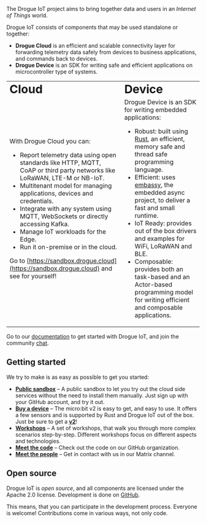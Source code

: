 The Drogue IoT project aims to bring together data and users in an _Internet of Things_ world.

Drogue IoT consists of components that may be used standalone or together:

* **Drogue Cloud** is an efficient and scalable connectivity layer for forwarding telemetry data safely from devices to business applications, and commands back to devices. 
* **Drogue Device** is an SDK for writing safe and efficient applications on microcontroller type of systems. 

<table border="0">
 <tr>
    <td><b style="font-size:30px">Cloud</b></td>
    <td><b style="font-size:30px">Device</b></td>
 </tr>
 <tr>
    <td>
With Drogue Cloud you can:

* Report telemetry data using open standards like HTTP, MQTT, CoAP or third party networks like LoRaWAN, LTE-M or NB-IoT.
* Multitenant model for managing applications, devices and credentials.
* Integrate with any system using MQTT, WebSockets or directly accessing Kafka.
* Manage IoT workloads for the Edge.
* Run it on-premise or in the cloud.

Go to [https://sandbox.drogue.cloud](https://sandbox.drogue.cloud) and see for yourself!
    </td>
    <td>
Drogue Device is an SDK for writing embedded applications:

* Robust: built using [Rust](https://www.rust-lang.org), an efficient, memory safe and thread safe programming language.
* Efficient: uses [embassy](https://github.com/embassy-rs/embassy), the embedded async project, to deliver a fast and small runtime.
* IoT Ready: provides out of the box drivers and examples for WiFi, LoRaWAN and BLE.
* Composable: provides both an task-based and an Actor-based programming model for writing efficient and composable applications.
    </td>
 </tr>
</table>

Go to our [documentation](https://book.drogue.io/drogue-cloud/dev/index.html) to get started with Drogue IoT, and join the community [chat](https://matrix.to/#/#drogue-iot:matrix.org).

## Getting started

We try to make is as easy as possible to get you started:

* **[Public sandbox](https://sandbox.drogue.cloud)** – A public sandbox to let you try out the cloud side services without the need to install them manually. Just sign up with your GitHub account, and try it out.
* **[Buy a device](https://microbit.org/buy/?version=microbitV2)** – The micro:bit v2 is easy to get, and easy to use. It offers a few sensors and is supported by Rust and Drogue IoT out of the box. Just be sure to get a <u>**v2**</u>!
* **[Workshops](https://book.drogue.io/drogue-workshops/index.html)** – A set of workshops, that walk you through more complex scenarios step-by-step. Different workshops focus on different aspects and technologies.
* **[Meet the code](https://github.io/drogue-iot)** – Check out the code on our GitHub organization.
* **[Meet the people](https://matrix.to/#/#drogue-iot:matrix.org)** – Get in contact with us in our Matrix channel.

## Open source

Drogue IoT is *open source*, and all components are licensed under the Apache 2.0 license.  Development is done on [GitHub](https://github.com/drogue-iot).

This means, that you can participate in the development process. Everyone is welcome! Contributions come in various
ways, not only code.
